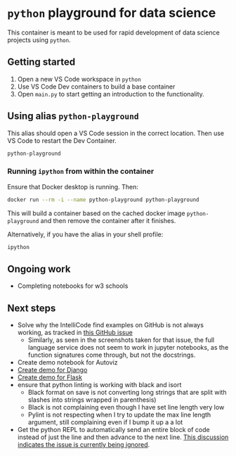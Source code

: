 <!-- markdownlint-disable MD029 -->

# `python` playground for data science

This container is meant to be used for rapid development of data science projects using `python`.

## Getting started

1. Open a new VS Code workspace in `python`
2. Use VS Code Dev containers to build a base container
3. Open `main.py` to start getting an introduction to the functionality.

## Using alias `python-playground`

This alias should open a VS Code session in the correct location. Then use VS Code to restart the Dev Container.

```sh
python-playground
```

### Running `ipython` from within the container

Ensure that Docker desktop is running. Then:

```sh
docker run --rm -i --name python-playground python-playground
```

This will build a container based on the cached docker image `python-playground` and then remove the container after it finishes.

Alternatively, if you have the alias in your shell profile:

```sh
ipython
```

## Ongoing work

- Completing notebooks for w3 schools

## Next steps

- Solve why the IntelliCode find examples on GitHub is not always working, as tracked in [this GitHub issue](https://github.com/MicrosoftDocs/intellicode/issues/466)
  - Similarly, as seen in the screenshots taken for that issue, the full language service does not seem to work in jupyter notebooks, as the function signatures come through, but not the docstrings.
- Create demo notebook for Autoviz
- [Create demo for Django](https://code.visualstudio.com/docs/python/tutorial-django)
- [Create demo for Flask](https://code.visualstudio.com/docs/python/tutorial-flask)
- ensure that python linting is working with black and isort
  - Black format on save is not converting long strings that are split with slashes into strings wrapped in parenthesis)
  - Black is not complaining even though I have set line length very low
  - Pylint is not respecting when I try to update the max line length argument, still complaining even if I bump it up a a lot
- Get the python REPL to automatically send an entire block of code instead of just the line and then advance to the next line. [This discussion indicates the issue is currently being ignored](https://github.com/microsoft/vscode-python/issues/18105).

